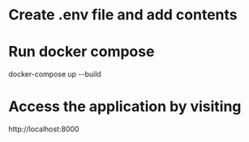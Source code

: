 # Create .env file and add contents

# Run docker compose
docker-compose up --build

# Access the application by visiting 
http://localhost:8000
